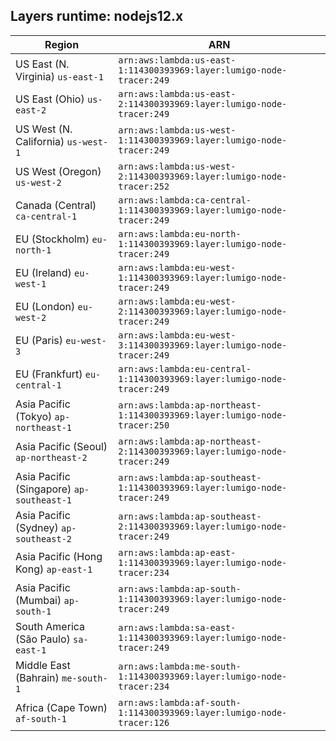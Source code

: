 Layers runtime: nodejs12.x
----
| Region | ARN |
| --- | --- |
|US East (N. Virginia)  `us-east-1`|`arn:aws:lambda:us-east-1:114300393969:layer:lumigo-node-tracer:249`|
|US East (Ohio)  `us-east-2`|`arn:aws:lambda:us-east-2:114300393969:layer:lumigo-node-tracer:249`|
|US West (N. California)  `us-west-1`|`arn:aws:lambda:us-west-1:114300393969:layer:lumigo-node-tracer:249`|
|US West (Oregon)  `us-west-2`|`arn:aws:lambda:us-west-2:114300393969:layer:lumigo-node-tracer:252`|
|Canada (Central)  `ca-central-1`|`arn:aws:lambda:ca-central-1:114300393969:layer:lumigo-node-tracer:249`|
|EU (Stockholm)  `eu-north-1`|`arn:aws:lambda:eu-north-1:114300393969:layer:lumigo-node-tracer:249`|
|EU (Ireland)  `eu-west-1`|`arn:aws:lambda:eu-west-1:114300393969:layer:lumigo-node-tracer:249`|
|EU (London)  `eu-west-2`|`arn:aws:lambda:eu-west-2:114300393969:layer:lumigo-node-tracer:249`|
|EU (Paris)  `eu-west-3`|`arn:aws:lambda:eu-west-3:114300393969:layer:lumigo-node-tracer:249`|
|EU (Frankfurt)  `eu-central-1`|`arn:aws:lambda:eu-central-1:114300393969:layer:lumigo-node-tracer:249`|
|Asia Pacific (Tokyo)  `ap-northeast-1`|`arn:aws:lambda:ap-northeast-1:114300393969:layer:lumigo-node-tracer:250`|
|Asia Pacific (Seoul)  `ap-northeast-2`|`arn:aws:lambda:ap-northeast-2:114300393969:layer:lumigo-node-tracer:249`|
|Asia Pacific (Singapore)  `ap-southeast-1`|`arn:aws:lambda:ap-southeast-1:114300393969:layer:lumigo-node-tracer:249`|
|Asia Pacific (Sydney)  `ap-southeast-2`|`arn:aws:lambda:ap-southeast-2:114300393969:layer:lumigo-node-tracer:249`|
|Asia Pacific (Hong Kong)  `ap-east-1`|`arn:aws:lambda:ap-east-1:114300393969:layer:lumigo-node-tracer:234`|
|Asia Pacific (Mumbai)  `ap-south-1`|`arn:aws:lambda:ap-south-1:114300393969:layer:lumigo-node-tracer:249`|
|South America (São Paulo)  `sa-east-1`|`arn:aws:lambda:sa-east-1:114300393969:layer:lumigo-node-tracer:249`|
|Middle East (Bahrain)  `me-south-1`|`arn:aws:lambda:me-south-1:114300393969:layer:lumigo-node-tracer:234`|
|Africa (Cape Town)  `af-south-1`|`arn:aws:lambda:af-south-1:114300393969:layer:lumigo-node-tracer:126`|
